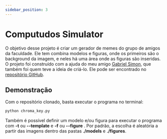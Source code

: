 ```yaml
---
sidebar_position: 3
---
```


# Computudos Simulator
O objetivo desse projeto é criar um gerador de memes do grupo de amigos da faculdade. Ele tem combina modelos e figuras, onde os primeiros são o background da imagem, e neles há uma área onde as figuras são inseridas. O projeto foi construído com a ajuda do meu amigo [Gabriel Simon](https://github.com/gab-simon), que também foi quem teve a ideia de criá-lo. Ele pode ser encontrado no [repositório GitHub](https://github.com/gab-simon/Computudos-Simulator).

## Demonstração
Com o repositório clonado, basta executar o programa no terminal:
```bash
python chroma_key.py
```
Também é possível definir um modelo e/ou figura para executar o programa com **-t** ou **--template** e **-f** ou **--figure** . Por padrão, a escolha é aleatória a partir das imagens dentro das pastas **./models** e **./figures**.